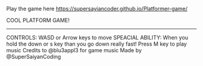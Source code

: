 Play the game here https://supersayiancoder.github.io/Platformer-game/

COOL PLATFORM GAME!
_________________________________________________________________________
CONTROLS: WASD or Arrow keys to move
SPEACIAL ABILITY: When you hold the down or s key than you go down really fast!
Press M key to play music
Credits to @blu3appl3 for game music
Made by @SuperSaiyanCoding

